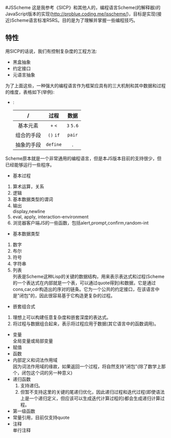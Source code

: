 #JSScheme
这是我参考《SICP》和其他人的，编程语言Scheme(的解释器)的JavaScript版本的实现(http://problue.coding.me/jsscheme/)，目标是实现(接近)Scheme语言标准R5RS。目的是为了理解并掌握一些编程技巧。

## 特性
用SICP的话说，我们有控制复杂度的工程方法:
* 黑盒抽象
* 约定接口
* 元语言抽象

为了上面这些，一种强大的编程语言作为框架应具有的三大机制和其中数据和过程的维度，表格如下(举例):
- :

    |/|过程|数据|
    | :---: | :---: | :---: |
    |基本元素|`+` `<`|`3` `5.6`| 
    |组合的手段|`()` `if`|`pair`|
    |抽象的手段|`define`|.|

Scheme原本就是一个非常通用的编程语言，但是本JS版本目前的支持很少，但已经能够运行一些程序。
* 基本过程  
 1. 算术运算，关系
 2. 逻辑
 3. 基本数据类型的谓词
 4. 输出  
  display,newline
 5. eval, apply, interaction-environment
 6. 浏览器客户端JS的一些函数，包括alert,prompt,confirm,random-int
* 基本数据类型  
 1. 数字
 2. 布尔
 3. 符号
 4. 字符串
 5. 列表  
    列表是Scheme这种Lisp的关键的数据结构，用来表示表达式和过程(Scheme的一个表达式在内部就是一个表，可以通过quote得到)和数据，它是通过cons,car,cdr构造出的序对的链条。它为一个公共的约定接口，在该语言中是"闭包"的，因此很容易基于它构造更复杂的过程。
* 嵌套组合式  
 1. 理想上可以构建任意复杂度和嵌套深度的表达式。
 2. 将过程与数据组合起来，表示将过程应用于数据(其它语言中的函数调用)。
* 变量  
  全局变量或局部变量
* 赋值
* 函数
* 内部定义和词法作用域  
  因为词法作用域的缘故，如果返回一个过程，将自然支持"闭包"(除了数学上那个，闭包这个词的另一种意义)
* 递归函数  
  1. 支持递归。  
  2. 但暂不支持这里的关键的尾递归优化，因此递归过程和迭代过程(即使语法上是一个递归定义，但应该可以生成迭代计算过程的)都会生成递归计算过程。
* 第一级函数
* 常量引用，目前仅支持quote
* 注释  
单行注释
